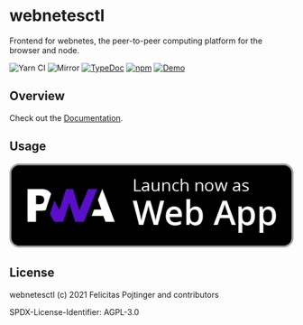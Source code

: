 # webnetesctl

Frontend for webnetes, the peer-to-peer computing platform for the browser and node.

![Yarn CI](https://github.com/alphahorizonio/webnetesctl/workflows/Yarn%20CI/badge.svg)
![Mirror](https://github.com/alphahorizonio/webnetesctl/workflows/Mirror/badge.svg)
[![TypeDoc](https://img.shields.io/badge/TypeScript-Documentation-informational)](https://alphahorizonio.github.io/webnetesctl/)
[![npm](https://img.shields.io/npm/v/@alphahorizonio/webnetesctl)](https://www.npmjs.com/package/@alphahorizonio/webnetesctl)
[![Demo](https://img.shields.io/badge/Demo-webnetes.dev-blueviolet)](https://webnetes.dev/)

## Overview

Check out the [Documentation](https://docs.webnetes.dev/).

## Usage

[![Launch now as web app](./img/launch.png)](https://webnetes.dev/)

## License

webnetesctl (c) 2021 Felicitas Pojtinger and contributors

SPDX-License-Identifier: AGPL-3.0
